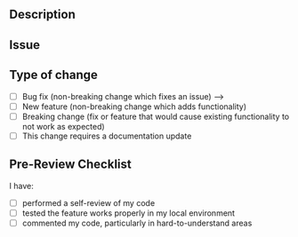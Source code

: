<!-- Please remove comments and other unnecessary text prior to using this summary as a PR commit message -->

## Description

<!-- Please include a summary of the changes and the related issue. Please also include relevant motivation and context. -->
<!-- List any dependencies that are required for this change. -->

<!-- ## Demo -->
<!-- <details>
<summary>Description of screenshot</summary>
<img src="path/to/my/image" width="50%" />
</details> -->

## Issue

<!-- Add Jira ticket number and link -->

## Type of change

- [ ] Bug fix (non-breaking change which fixes an issue) -->
- [ ] New feature (non-breaking change which adds functionality)
- [ ] Breaking change (fix or feature that would cause existing functionality to not work as expected)
- [ ] This change requires a documentation update

## Pre-Review Checklist

I have:

- [ ] performed a self-review of my code
- [ ] tested the feature works properly in my local environment
- [ ] commented my code, particularly in hard-to-understand areas
  <!-- Uncomment relevant items -->
  <!-- - [ ] made corresponding changes to the documentation -->
